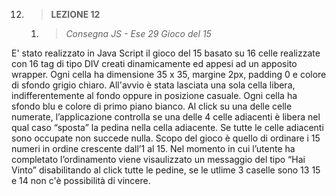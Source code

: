 12. > **LEZIONE 12**
     1. > *Consegna JS - Ese 29 Gioco del 15*
     
E' stato realizzato in Java Script il  gioco del 15 basato su 16 celle realizzate con 16 tag di tipo DIV creati dinamicamente ed
appesi ad un apposito wrapper. Ogni cella ha dimensione 35 x 35, margine 2px, padding 0 e colore di sfondo grigio chiaro. All'avvio
è stata lasciata una sola cella libera, indifferentemente al fondo oppure in posizione casuale. Ogni cella ha sfondo blu e colore di primo
piano bianco. Al click su una delle celle numerate, l’applicazione controlla se una delle 4 celle adiacenti è libera nel qual caso
“sposta” la pedina nella cella adiacente. Se tutte le celle adiacenti sono occupate non succede nulla.
Scopo del gioco è quello di ordinare i 15 numeri in ordine crescente dall’1 al 15.
Nel momento in cui l’utente ha completato l’ordinamento viene visaulizzato un messaggio del tipo “Hai
Vinto” disabilitando al click tutte le pedine, se le utlime 3 caselle sono 13 15 e 14 non c'è possibilità di vincere.
